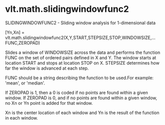 # vlt.math.slidingwindowfunc2

  SLIDINGWINDOWFUNC2 - Sliding window analysis for 1-dimensional data
 
   [Yn,Xn] = vlt.math.slidingwindowfunc2(X,Y,START,STEPSIZE,STOP,WINDOWSIZE,...
              FUNC,ZEROPAD)
 
   Slides a window of WINDOWSIZE across the data and performs
   the function FUNC on the set of ordered pairs defined in 
   X and Y.  The window starts at location START and stops at
   location STOP on X.  STEPSIZE determines how far the window is
   advanced at each step.
 
   FUNC should be a string describing the function to be used.For example:
   'mean',  or 'median'.  
 
   If ZEROPAD is 1, then a 0 is coded if no points are found within a
        given window.
   If ZEROPAD is 0, and if no points are found within a given window, no
        Xn or Yn point is added for that window.
 
   Xn is the center location of each window and Yn is the result of the
   function in each window.
